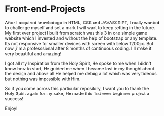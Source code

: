 # Front-end-Projects
After I acquired knowledege in HTML, CSS and JAVASCRIPT, I really wanted to challenge myself and set a mark I will want to keep setting in the future. My first ever project I built from scratch was this 3 in one simple game website which I invented and without the help of bootstrap or any template. Its not responsive for smaller devices with screen with below 1200px. But now ,i'm a professsional after 8 months of continuous coding. I'll make it very beautiful and amazing!

I got all my Inspiration from the Holy Spirit, He spoke to me when I didn't know how to start, He guided me when I became lost in my thought about the design and above all He helped me debug a lot which was very tideous but nothing was impossible with Him. 

So if you come across this particular repository, I want you to thank the Holy Spirit again for my sake, He made this first ever beginner project a success! 

Enjoy!

